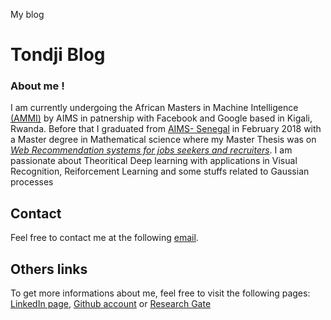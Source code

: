 My blog

# Tondji Blog

### About me !


I am currently undergoing the African Masters in Machine Intelligence [(AMMI)](http://aims-ammi.com/) by AIMS in patnership with Facebook and Google based in Kigali, Rwanda.
Before that I graduated from [AIMS- Senegal](www.aims-senegal.org/) in February 2018 with a Master degree in Mathematical science where my Master Thesis was on [*Web Recommendation systems for jobs seekers and recruiters*](https://scholar.google.com/citations?user=NEBFZl8AAAAJ&hl=en).
I am passionate about Theoritical Deep learning with applications in Visual Recognition, Reiforcement Learning and some stuffs related to Gaussian processes

## Contact
Feel free to contact me at the following [email](tngoupeyou@aimsammi.org).

## Others links 
To get more informations about me, feel free to visit the following pages: [LinkedIn page](www.linkedin.com/in/lionel-ngoupeyou-tondji-057a25128), [Github account](github/tondji) or [Research Gate](www.researchgate.net/profile/Lionel_Ngoupeyou_Tondji)
